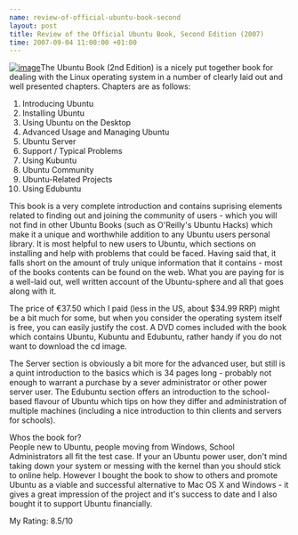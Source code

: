 ```yaml
--- 
name: review-of-official-ubuntu-book-second 
layout: post 
title: Review of the Official Ubuntu Book, Second Edition (2007) 
time: 2007-09-04 11:00:00 +01:00 
---
```


[![image](http://ec1.images-amazon.com/images/I/51tftxZawYL._SS500_.jpg)](http://ec1.images-amazon.com/images/I/51tftxZawYL._SS500_.jpg)The
Ubuntu Book (2nd Edition) is a nicely put together book for dealing with
the Linux operating system in a number of clearly laid out and well
presented chapters. Chapters are as follows:  
1.  Introducing Ubuntu
2.  Installing Ubuntu
3.  Using Ubuntu on the Desktop
4.  Advanced Usage and Managing Ubuntu
5.  Ubuntu Server
6.  Support / Typical Problems
7.  Using Kubuntu
8.  Ubuntu Community
9.  Ubuntu-Related Projects
10. Using Edubuntu

This book is a very complete introduction and contains suprising
elements related to finding out and joining the community of users -
which you will not find in other Ubuntu Books (such as O'Reilly's Ubuntu
Hacks) which make it a unique and worthwhile addition to any Ubuntu
users personal library. It is most helpful to new users to Ubuntu, which
sections on installing and help with problems that could be faced.
Having said that, it falls short on the amount of truly unique
information that it contains - most of the books contents can be found
on the web. What you are paying for is a well-laid out, well written
account of the Ubuntu-sphere and all that goes along with it.  
  
The price of €37.50 which I paid (less in the US, about $34.99 RRP)
might be a bit much for some, but when you consider the operating system
itself is free, you can easily justify the cost. A DVD comes included
with the book which contains Ubuntu, Kubuntu and Edubuntu, rather handy
if you do not want to download the cd image.  
  
The Server section is obviously a bit more for the advanced user, but
still is a quint introduction to the basics which is 34 pages long -
probably not enough to warrant a purchase by a sever administrator or
other power server user. The Edubuntu section offers an introduction to
the school-based flavour of Ubuntu which tips on how they differ and
administration of multiple machines (including a nice introduction to
thin clients and servers for schools).  
  
Whos the book for?  
People new to Ubuntu, people moving from Windows, School Administrators
all fit the test case. If your an Ubuntu power user, don't mind taking
down your system or messing with the kernel than you should stick to
online help. However I bought the book to show to others and promote
Ubuntu as a viable and successful alternative to Mac OS X and Windows -
it gives a great impression of the project and it's success to date and
I also bought it to support Ubuntu financially.  
  
My Rating: 8.5/10